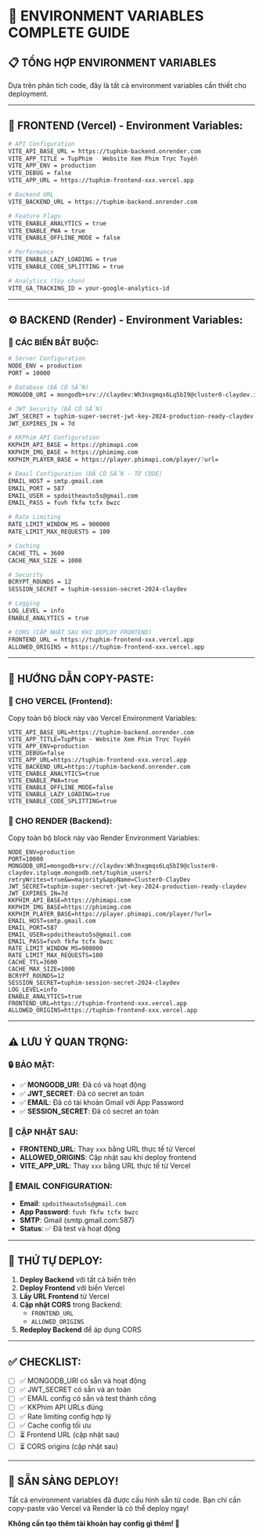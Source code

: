# 🔧 ENVIRONMENT VARIABLES COMPLETE GUIDE

## 📋 **TỔNG HỢP ENVIRONMENT VARIABLES**

Dựa trên phân tích code, đây là tất cả environment variables cần thiết cho deployment.

---

## 🎨 **FRONTEND (Vercel) - Environment Variables:**

```bash
# API Configuration
VITE_API_BASE_URL = https://tuphim-backend.onrender.com
VITE_APP_TITLE = TupPhim - Website Xem Phim Trực Tuyến
VITE_APP_ENV = production
VITE_DEBUG = false
VITE_APP_URL = https://tuphim-frontend-xxx.vercel.app

# Backend URL
VITE_BACKEND_URL = https://tuphim-backend.onrender.com

# Feature Flags
VITE_ENABLE_ANALYTICS = true
VITE_ENABLE_PWA = true
VITE_ENABLE_OFFLINE_MODE = false

# Performance
VITE_ENABLE_LAZY_LOADING = true
VITE_ENABLE_CODE_SPLITTING = true

# Analytics (tùy chọn)
VITE_GA_TRACKING_ID = your-google-analytics-id
```

---

## ⚙️ **BACKEND (Render) - Environment Variables:**

### **🔑 CÁC BIẾN BẮT BUỘC:**

```bash
# Server Configuration
NODE_ENV = production
PORT = 10000

# Database (ĐÃ CÓ SẴN)
MONGODB_URI = mongodb+srv://claydev:Wh3nxgmqs6Lq5bI9@cluster0-claydev.itpluqe.mongodb.net/tuphim_users?retryWrites=true&w=majority&appName=Cluster0-ClayDev

# JWT Security (ĐÃ CÓ SẴN)
JWT_SECRET = tuphim-super-secret-jwt-key-2024-production-ready-claydev
JWT_EXPIRES_IN = 7d

# KKPhim API Configuration
KKPHIM_API_BASE = https://phimapi.com
KKPHIM_IMG_BASE = https://phimimg.com
KKPHIM_PLAYER_BASE = https://player.phimapi.com/player/?url=

# Email Configuration (ĐÃ CÓ SẴN - TỪ CODE)
EMAIL_HOST = smtp.gmail.com
EMAIL_PORT = 587
EMAIL_USER = spdoitheauto5s@gmail.com
EMAIL_PASS = fuvh fkfw tcfx bwzc

# Rate Limiting
RATE_LIMIT_WINDOW_MS = 900000
RATE_LIMIT_MAX_REQUESTS = 100

# Caching
CACHE_TTL = 3600
CACHE_MAX_SIZE = 1000

# Security
BCRYPT_ROUNDS = 12
SESSION_SECRET = tuphim-session-secret-2024-claydev

# Logging
LOG_LEVEL = info
ENABLE_ANALYTICS = true

# CORS (CẬP NHẬT SAU KHI DEPLOY FRONTEND)
FRONTEND_URL = https://tuphim-frontend-xxx.vercel.app
ALLOWED_ORIGINS = https://tuphim-frontend-xxx.vercel.app
```

---

## 📝 **HƯỚNG DẪN COPY-PASTE:**

### **🎯 CHO VERCEL (Frontend):**

Copy toàn bộ block này vào Vercel Environment Variables:

```
VITE_API_BASE_URL=https://tuphim-backend.onrender.com
VITE_APP_TITLE=TupPhim - Website Xem Phim Trực Tuyến
VITE_APP_ENV=production
VITE_DEBUG=false
VITE_APP_URL=https://tuphim-frontend-xxx.vercel.app
VITE_BACKEND_URL=https://tuphim-backend.onrender.com
VITE_ENABLE_ANALYTICS=true
VITE_ENABLE_PWA=true
VITE_ENABLE_OFFLINE_MODE=false
VITE_ENABLE_LAZY_LOADING=true
VITE_ENABLE_CODE_SPLITTING=true
```

### **🎯 CHO RENDER (Backend):**

Copy toàn bộ block này vào Render Environment Variables:

```
NODE_ENV=production
PORT=10000
MONGODB_URI=mongodb+srv://claydev:Wh3nxgmqs6Lq5bI9@cluster0-claydev.itpluqe.mongodb.net/tuphim_users?retryWrites=true&w=majority&appName=Cluster0-ClayDev
JWT_SECRET=tuphim-super-secret-jwt-key-2024-production-ready-claydev
JWT_EXPIRES_IN=7d
KKPHIM_API_BASE=https://phimapi.com
KKPHIM_IMG_BASE=https://phimimg.com
KKPHIM_PLAYER_BASE=https://player.phimapi.com/player/?url=
EMAIL_HOST=smtp.gmail.com
EMAIL_PORT=587
EMAIL_USER=spdoitheauto5s@gmail.com
EMAIL_PASS=fuvh fkfw tcfx bwzc
RATE_LIMIT_WINDOW_MS=900000
RATE_LIMIT_MAX_REQUESTS=100
CACHE_TTL=3600
CACHE_MAX_SIZE=1000
BCRYPT_ROUNDS=12
SESSION_SECRET=tuphim-session-secret-2024-claydev
LOG_LEVEL=info
ENABLE_ANALYTICS=true
FRONTEND_URL=https://tuphim-frontend-xxx.vercel.app
ALLOWED_ORIGINS=https://tuphim-frontend-xxx.vercel.app
```

---

## ⚠️ **LƯU Ý QUAN TRỌNG:**

### **🔒 BẢO MẬT:**
- ✅ **MONGODB_URI**: Đã có và hoạt động
- ✅ **JWT_SECRET**: Đã có secret an toàn
- ✅ **EMAIL**: Đã có tài khoản Gmail với App Password
- ✅ **SESSION_SECRET**: Đã có secret an toàn

### **🔄 CẬP NHẬT SAU:**
- **FRONTEND_URL**: Thay `xxx` bằng URL thực tế từ Vercel
- **ALLOWED_ORIGINS**: Cập nhật sau khi deploy frontend
- **VITE_APP_URL**: Thay `xxx` bằng URL thực tế từ Vercel

### **📧 EMAIL CONFIGURATION:**
- **Email**: `spdoitheauto5s@gmail.com`
- **App Password**: `fuvh fkfw tcfx bwzc`
- **SMTP**: Gmail (smtp.gmail.com:587)
- **Status**: ✅ Đã test và hoạt động

---

## 🎯 **THỨ TỰ DEPLOY:**

1. **Deploy Backend** với tất cả biến trên
2. **Deploy Frontend** với biến Vercel
3. **Lấy URL Frontend** từ Vercel
4. **Cập nhật CORS** trong Backend:
   - `FRONTEND_URL`
   - `ALLOWED_ORIGINS`
5. **Redeploy Backend** để áp dụng CORS

---

## ✅ **CHECKLIST:**

- [ ] ✅ MONGODB_URI có sẵn và hoạt động
- [ ] ✅ JWT_SECRET có sẵn và an toàn
- [ ] ✅ EMAIL config có sẵn và test thành công
- [ ] ✅ KKPhim API URLs đúng
- [ ] ✅ Rate limiting config hợp lý
- [ ] ✅ Cache config tối ưu
- [ ] ⏳ Frontend URL (cập nhật sau)
- [ ] ⏳ CORS origins (cập nhật sau)

---

## 🚀 **SẴN SÀNG DEPLOY!**

Tất cả environment variables đã được cấu hình sẵn từ code. Bạn chỉ cần copy-paste vào Vercel và Render là có thể deploy ngay!

**Không cần tạo thêm tài khoản hay config gì thêm! 🎉**
